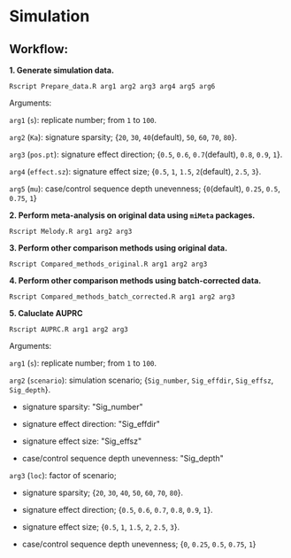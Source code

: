 # Simulation 

## Workflow:
**1. Generate simulation data.**
```console
Rscript Prepare_data.R arg1 arg2 arg3 arg4 arg5 arg6
```
   Arguments:

   `arg1` (`s`): replicate number; from `1` to `100`.
   
   `arg2` (`Ka`): signature sparsity; {`20`, `30`, `40`(default), `50`, `60`, `70`, `80`}.
   
   `arg3` (`pos.pt`): signature effect direction; {`0.5`, `0.6`, `0.7`(default), `0.8`, `0.9`, `1`}.
   
   `arg4` (`effect.sz`): signature effect size; {`0.5`, `1`, `1.5`, `2`(default), `2.5`, `3`}.
   
   `arg5` (`mu`): case/control sequence depth unevenness; {`0`(default), `0.25`, `0.5`, `0.75`, `1`}
   
**2. Perform meta-analysis on original data using `miMeta` packages.**
```console
Rscript Melody.R arg1 arg2 arg3
```

**3. Perform other comparison methods using original data.**
```console
Rscript Compared_methods_original.R arg1 arg2 arg3
```

**4. Perform other comparison methods using batch-corrected data.**
```console
Rscript Compared_methods_batch_corrected.R arg1 arg2 arg3
```

**5. Caluclate AUPRC**
```console
Rscript AUPRC.R arg1 arg2 arg3
```

   Arguments:
  
   `arg1` (`s`): replicate number; from `1` to `100`.
   
   `arg2` (`scenario`): simulation scenario; {`Sig_number`, `Sig_effdir`, `Sig_effsz`, `Sig_depth`}.
   
   * signature sparsity: "Sig_number"
    
   * signature effect direction: "Sig_effdir"
    
   * signature effect size: "Sig_effsz"
    
   * case/control sequence depth unevenness: "Sig_depth"
    
   `arg3` (`loc`): factor of scenario;
   
   * signature sparsity; {`20`, `30`, `40`, `50`, `60`, `70`, `80`}.
     
   * signature effect direction; {`0.5`, `0.6`, `0.7`, `0.8`, `0.9`, `1`}.
    
   * signature effect size; {`0.5`, `1`, `1.5`, `2`, `2.5`, `3`}.
    
   * case/control sequence depth unevenness; {`0`, `0.25`, `0.5`, `0.75`, `1`}
